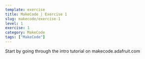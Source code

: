 ```yaml
---
template: exercise
title: MakeCode | Exercise 1
slug: makecode/exercise-1
level: 1
exercise: 1
category: MakeCode
tags: ["MakeCode"]
---
```


Start by going through the intro tutorial on makecode.adafruit.com
